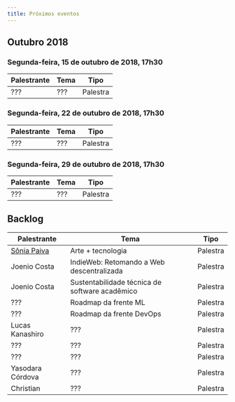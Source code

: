 ```yaml
---
title: Próximos eventos
---
```


## Outubro 2018


### Segunda-feira, 15 de outubro de 2018, 17h30

| Palestrante     | Tema                                            | Tipo     |
| --------------- | ----------------------------------------------- | -------- |
| ???             | ???                                             | Palestra |

### Segunda-feira, 22 de outubro de 2018, 17h30

| Palestrante     | Tema                                            | Tipo     |
| --------------- | ----------------------------------------------- | -------- |
| ???             | ???                                             | Palestra |

### Segunda-feira, 29 de outubro de 2018, 17h30

| Palestrante     | Tema                                            | Tipo     |
| --------------- | ----------------------------------------------- | -------- |
| ???             | ???                                             | Palestra |

## Backlog

| Palestrante     | Tema                                             | Tipo     |
| --------------- | ------------------------------------------------ | -------- |
| [Sônia Paiva](https://www.facebook.com/ltcunb) | Arte + tecnologia | Palestra |
| Joenio Costa    | IndieWeb: Retomando a Web descentralizada        | Palestra |
| Joenio Costa    | Sustentabilidade técnica de software acadêmico   | Palestra |
| ???             | Roadmap da frente ML                             | Palestra |
| ???             | Roadmap da frente DevOps                         | Palestra |
| Lucas Kanashiro | ???                                              | Palestra |
| ???             | ???                                              | Palestra |
| ???             | ???                                              | Palestra |
| Yasodara Córdova| ???                                              | Palestra |
| Christian       | ???                                              | Palestra |
